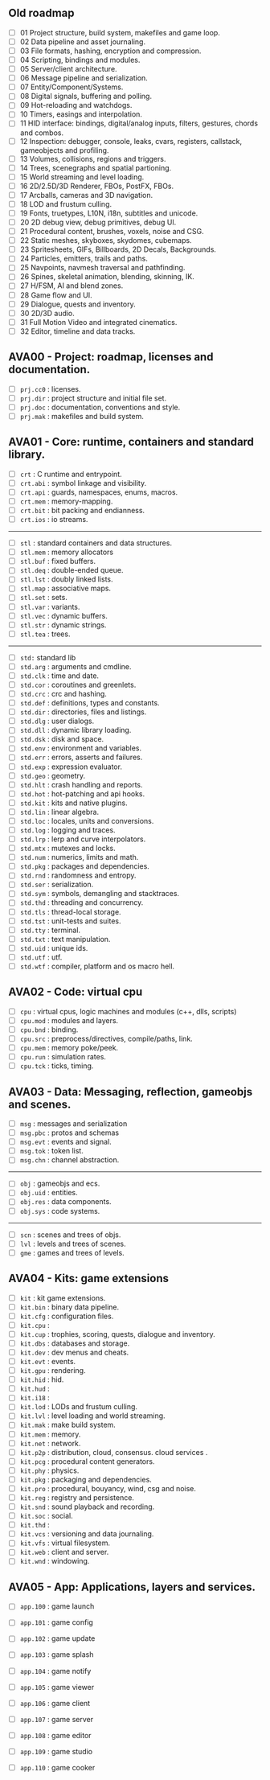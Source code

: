 ## Old roadmap
- [ ] 01 Project structure, build system, makefiles and game loop.
- [ ] 02 Data pipeline and asset journaling.
- [ ] 03 File formats, hashing, encryption and compression.
- [ ] 04 Scripting, bindings and modules.
- [ ] 05 Server/client architecture.
- [ ] 06 Message pipeline and serialization.
- [ ] 07 Entity/Component/Systems.
- [ ] 08 Digital signals, buffering and polling.
- [ ] 09 Hot-reloading and watchdogs.
- [ ] 10 Timers, easings and interpolation.
- [ ] 11 HID interface: bindings, digital/analog inputs, filters, gestures, chords and combos.
- [ ] 12 Inspection: debugger, console, leaks, cvars, registers, callstack, gameobjects and profiling.
- [ ] 13 Volumes, collisions, regions and triggers.
- [ ] 14 Trees, scenegraphs and spatial partioning.
- [ ] 15 World streaming and level loading.
- [ ] 16 2D/2.5D/3D Renderer, FBOs, PostFX, FBOs.
- [ ] 17 Arcballs, cameras and 3D navigation.
- [ ] 18 LOD and frustum culling.
- [ ] 19 Fonts, truetypes, L10N, i18n, subtitles and unicode.
- [ ] 20 2D debug view, debug primitives, debug UI.
- [ ] 21 Procedural content, brushes, voxels, noise and CSG.
- [ ] 22 Static meshes, skyboxes, skydomes, cubemaps.
- [ ] 23 Spritesheets, GIFs, Billboards, 2D Decals, Backgrounds.
- [ ] 24 Particles, emitters, trails and paths.
- [ ] 25 Navpoints, navmesh traversal and pathfinding.
- [ ] 26 Spines, skeletal animation, blending, skinning, IK.
- [ ] 27 H/FSM, AI and blend zones.
- [ ] 28 Game flow and UI.
- [ ] 29 Dialogue, quests and inventory.
- [ ] 30 2D/3D audio.
- [ ] 31 Full Motion Video and integrated cinematics.
- [ ] 32 Editor, timeline and data tracks.

## AVA00 - Project: roadmap, licenses and documentation.
- [ ] `prj.cc0` : licenses.
- [ ] `prj.dir` : project structure and initial file set.
- [ ] `prj.doc` : documentation, conventions and style.
- [ ] `prj.mak` : makefiles and build system.

## AVA01 - Core: runtime, containers and standard library.
- [ ] `crt` : C runtime and entrypoint.
- [ ] `crt.abi` : symbol linkage and visibility.
- [ ] `crt.api` : guards, namespaces, enums, macros.
- [ ] `crt.mem` : memory-mapping.
- [ ] `crt.bit` : bit packing and endianness.
- [ ] `crt.ios` : io streams.
---
- [ ] `stl` :  standard containers and data structures.
- [ ] `stl.mem` : memory allocators
- [ ] `stl.buf` : fixed buffers.
- [ ] `stl.deq` : double-ended queue.
- [ ] `stl.lst` : doubly linked lists.
- [ ] `stl.map` : associative maps.
- [ ] `stl.set` : sets.
- [ ] `stl.var` : variants.
- [ ] `stl.vec` : dynamic buffers.
- [ ] `stl.str` : dynamic strings.
- [ ] `stl.tea` : trees.
---
- [ ] `std:`  standard lib
- [ ] `std.arg` : arguments and cmdline.
- [ ] `std.clk` : time and date.
- [ ] `std.cor` : coroutines and greenlets.
- [ ] `std.crc` : crc and hashing.
- [ ] `std.def` : definitions, types and constants.
- [ ] `std.dir` : directories, files and listings.
- [ ] `std.dlg` : user dialogs.
- [ ] `std.dll` : dynamic library loading.
- [ ] `std.dsk` : disk and space.
- [ ] `std.env` : environment and variables.
- [ ] `std.err` : errors, asserts and failures.
- [ ] `std.exp` : expression evaluator.
- [ ] `std.geo` : geometry.
- [ ] `std.hlt` : crash handling and reports.
- [ ] `std.hot` : hot-patching and api hooks.
- [ ] `std.kit` : kits and native plugins.
- [ ] `std.lin` : linear algebra.
- [ ] `std.loc` : locales, units and conversions.
- [ ] `std.log` : logging and traces.
- [ ] `std.lrp` : lerp and curve interpolators.
- [ ] `std.mtx` : mutexes and locks.
- [ ] `std.num` : numerics, limits and math.
- [ ] `std.pkg` : packages and dependencies.
- [ ] `std.rnd` : randomness and entropy.
- [ ] `std.ser` : serialization.
- [ ] `std.sym` : symbols, demangling and stacktraces.
- [ ] `std.thd` : threading and concurrency.
- [ ] `std.tls` : thread-local storage.
- [ ] `std.tst` : unit-tests and suites.
- [ ] `std.tty` : terminal.
- [ ] `std.txt` : text manipulation.
- [ ] `std.uid` : unique ids.
- [ ] `std.utf` : utf.
- [ ] `std.wtf` : compiler, platform and os macro hell.

## AVA02 - Code: virtual cpu
- [ ] `cpu` :  virtual cpus, logic machines and modules (c++, dlls, scripts)
- [ ] `cpu.mod` : modules and layers.
- [ ] `cpu.bnd` : binding.
- [ ] `cpu.src` : preprocess/directives, compile/paths, link.
- [ ] `cpu.mem` : memory poke/peek.
- [ ] `cpu.run` : simulation rates.
- [ ] `cpu.tck` : ticks, timing.

## AVA03 - Data: Messaging, reflection, gameobjs and scenes.
- [ ] `msg` :  messages and serialization
- [ ] `msg.pbc` : protos and schemas
- [ ] `msg.evt` : events and signal.
- [ ] `msg.tok` : token list.
- [ ] `msg.chn` : channel abstraction.
---
- [ ] `obj` :  gameobjs and ecs.
- [ ] `obj.uid` : entities.
- [ ] `obj.res` : data components.
- [ ] `obj.sys` : code systems.
---
- [ ] `scn` : scenes and trees of objs.
- [ ] `lvl` : levels and trees of scenes.
- [ ] `gme` : games and trees of levels.

## AVA04 - Kits: game extensions
- [ ] `kit` : kit game extensions.
- [ ] `kit.bin` : binary data pipeline.
- [ ] `kit.cfg` : configuration files.
- [ ] `kit.cpu` : 
- [ ] `kit.cup` : trophies, scoring, quests, dialogue and inventory.
- [ ] `kit.dbs` : databases and storage.
- [ ] `kit.dev` : dev menus and cheats.
- [ ] `kit.evt` : events.
- [ ] `kit.gpu` : rendering.
- [ ] `kit.hid` : hid.
- [ ] `kit.hud` : 
- [ ] `kit.i18` : 
- [ ] `kit.lod` : LODs and frustum culling.
- [ ] `kit.lvl` : level loading and world streaming.
- [ ] `kit.mak` : make build system.
- [ ] `kit.mem` : memory.
- [ ] `kit.net` : network.
- [ ] `kit.p2p` : distribution, cloud, consensus. cloud services .
- [ ] `kit.pcg` : procedural content generators.
- [ ] `kit.phy` : physics.
- [ ] `kit.pkg` : packaging and dependencies.
- [ ] `kit.pro` : procedural, bouyancy, wind, csg and noise.
- [ ] `kit.reg` : registry and persistence.
- [ ] `kit.snd` : sound playback and recording.
- [ ] `kit.soc` : social.
- [ ] `kit.thd` : 
- [ ] `kit.vcs` : versioning and data journaling.
- [ ] `kit.vfs` : virtual filesystem.
- [ ] `kit.web` : client and server.
- [ ] `kit.wnd` : windowing.

## AVA05 - App: Applications, layers and services.
- [ ] `app.100` : game launch
- [ ] `app.101` : game config
- [ ] `app.102` : game update
- [ ] `app.103` : game splash
- [ ] `app.104` : game notify
- [ ] `app.105` : game viewer
- [ ] `app.106` : game client
- [ ] `app.107` : game server
- [ ] `app.108` : game editor
- [ ] `app.109` : game studio
- [ ] `app.110` : game cooker

